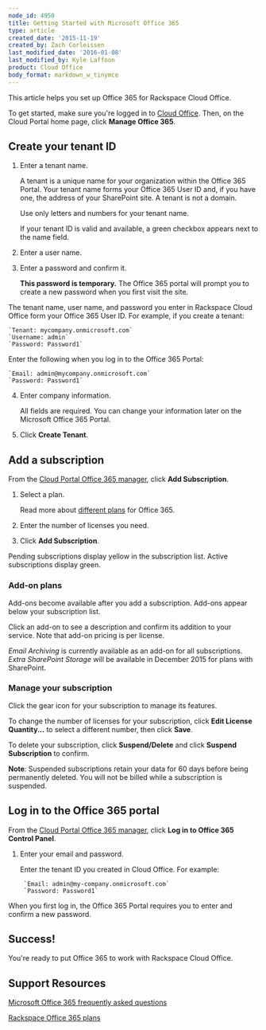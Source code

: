 ```yaml
---
node_id: 4950
title: Getting Started with Microsoft Office 365
type: article
created_date: '2015-11-19'
created_by: Zach Corleissen
last_modified_date: '2016-01-08'
last_modified_by: Kyle Laffoon
product: Cloud Office
body_format: markdown_w_tinymce
---
```


This article helps you set up Office 365 for Rackspace Cloud Office.

To get started, make sure you're logged in to [Cloud Office](https://cp.rackspace.com). Then, on the Cloud Portal home page, click **Manage Office 365**.

## Create your tenant ID

1. Enter a tenant name.

    A tenant is a unique name for your organization within the Office 365 Portal. Your tenant name forms your Office 365 User ID and, if you have one, the address of your SharePoint site.  A tenant is not a domain.

    Use only letters and numbers for your tenant name.

    If your tenant ID is valid and available, a green checkbox appears next to the name field.

2. Enter a user name.

3. Enter a password and confirm it.

    **This password is temporary.** The Office 365 portal will prompt you to create a new password when you first visit the site.

The tenant name, user name, and password you enter in Rackspace Cloud Office form your Office 365 User ID. For example, if you create a tenant:

    `Tenant: mycompany.onmicrosoft.com`
    `Username: admin`
    `Password: Password1`

Enter the following when you log in to the Office 365 Portal:

    `Email: admin@mycompany.onmicrosoft.com`
    `Password: Password1`

4. Enter company information.

    All fields are required. You can change your information later on the Microsoft Office 365 Portal.

5. Click **Create Tenant**.

## Add a subscription

From the [Cloud Portal Office 365 manager](https://cp.rackspace.com/Office365#/Manage), click **Add Subscription**.

1. Select a plan.

    Read more about [different plans](https://www.rackspace.com/office-365) for Office 365.

2. Enter the number of licenses you need.

3. Click **Add Subscription**.

Pending subscriptions display yellow in the subscription list. Active subscriptions display green.

### Add-on plans

Add-ons become available after you add a subscription. Add-ons appear below your subscription list.

Click an add-on to see a description and confirm its addition to your service. Note that add-on pricing is per license.

*Email Archiving* is currently available as an add-on for all subscriptions. *Extra SharePoint Storage* will be available in December 2015 for plans with SharePoint.

### Manage your subscription

Click the gear icon for your subscription to manage its features.

To change the number of licenses for your subscription, click **Edit License Quantity...** to select a different number, then click **Save**.

To delete your subscription, click **Suspend/Delete** and click **Suspend Subscription** to confirm.

**Note**: Suspended subscriptions retain your data for 60 days before being permanently deleted. You will not be billed while a subscription is suspended.

## Log in to the Office 365 portal

From the [Cloud Portal Office 365 manager](https://cp.rackspace.com/Office365#/Manage), click **Log in to Office 365 Control Panel**.

1. Enter your email and password.

    Enter the tenant ID you created in Cloud Office. For example:

        `Email: admin@my-company.onmicrosoft.com`
        `Password: Password1`

When you first log in, the Office 365 Portal requires you to enter and confirm a new password.

## Success!

You're ready to put Office 365 to work with Rackspace Cloud Office.

## Support Resources

[Microsoft Office 365 frequently asked questions](https://products.office.com/en-us/business/microsoft-office-365-frequently-asked-questions)

[Rackspace Office 365 plans](http://www.rackspace.com/office-365)

